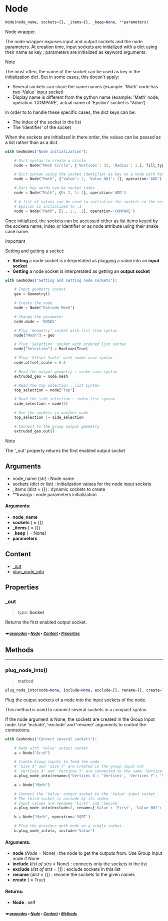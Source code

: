 # Node

``` python
Node(node_name, sockets={}, _items={}, _keep=None, **parameters)
```

Node wrapper.

 The node wrapper exposes input and output sockets and the node parameters.
 At creation time, input sockets are initialized with a dict using their name as key ;
 parameters are initialized as keyword arguments:

 > [!NOTE]
 > The most often, the name of the socket can be used as key in the initialization dict.
 > But in some cases, this doesn't apply:
 > - Several sockets can share the same names (example: 'Math' node has two 'Value' input socket)
 > - Display name is different from the python name (example: 'Math' node, operation 'COMPARE', actual name
 >   of 'Epsilon' socket is 'Value')

 In order to to handle these specific cases, the dict keys can be:
 - The index of the socket in the list
 - The 'identifier' of the socket

 When the sockets are initialized in there order, the values can be passed
 as a list rather than as a dict.

 ``` python
 with GeoNodes("Node initialization"):

     # Dict syntax to create a circle
     node = Node("Mesh Circle", {'Vertices': 32, 'Radius': 1.}, fill_type='NGON')

     # Dict syntax using the socket identifier as key on a node with homonym sockets
     node = Node("Math", {'Value': 2, 'Value_001': 2}, operation='ADD')

     # Dict key words can be socket index
     node = Node("Math", {0: 2, 1: 2}, operation='ADD')

     # A list of values can be used to initialize the sockets in the order they appear
     # Epsilon is initialized to .1
     node = Node("Math", [2., 2., .1], operation='COMPARE')
 ```

 Once initialized, the sockets can be accessed either as list items keyed by the sockets name,
 index or identifier or as node attribute using their snake case name.

 > [!IMPORTANT]
 > Setting and getting a socket:
 > - **Setting** a node socket is interpretated as plugging a value into an **input socket**
 > - **Getting** a node socket is interpretated as getting an **output socket**

 ``` python
 with GeoNodes("Getting and setting node sockets"):

     # Input geometry socket
     geo = Geometry()

     # Create the node
     node = Node("Extrude Mesh")

     # Change the parameter
     node.mode = 'EDGES'

     # Plug 'Geometry' socket with list item syntax
     node["Mesh"] = geo

     # Plug 'Selection' socket with ordered list syntax
     node["Selection"] = Boolean(True)

     # Plug 'Offset Scale' with snake case syntax
     node.offset_scale = 0.5

     # Read the output geometry : snake case syntax
     extruded_geo = node.mesh

     # Read the top selection : list syntax
     top_selection = node["Top"]

     # Read the side selection : index list syntax
     side_selection = node[2]

     # Use the sockets in another node
     top_selection |= side_selection

     # Connect to the group output geometry
     extruded_geo.out()
 ```

 > [!NOTE]
>  The '_out' property returns the first enabled output socket

 Arguments
 ---------
 - node_name (str) : Node name
 - sockets (dict or list) : initialization values for the node input sockets
 - _items (dict = {}) : dynamic sockets to create
 - **kwargs : node parameters initialization

#### Arguments:
- **node_name**
- **sockets** ( = {})
- **_items** ( = {})
- **_keep** ( = None)
- **parameters**

## Content

- [\_out](macro-geono-node.md#_out)
- [plug_node_into](macro-geono-node.md#plug_node_into)

## Properties



### \_out

> _type_: **Socket**
>

Returns the first enabled output socket.

##### <sub>:arrow_right: [geonodes](index.md#geonodes) :black_small_square: [Node](macro-geono-node.md#node) :black_small_square: [Content](macro-geono-node.md#content) :black_small_square: [Properties](macro-geono-node.md#properties)</sub>

## Methods



----------
### plug_node_into()

> method

``` python
plug_node_into(node=None, include=None, exclude=[], rename={}, create=True)
```

Plug the output sockets of a node into the input sockets of the node.

This method is used to connect several sockets in a compact syntax.

If the node argument is None, the sockets are created in the Group Input node.
Use 'include', 'exclude' and 'rename' arguments to control the connexions.

``` python
with GeoNodes("Connect several sockets"):

    # Node with 'Value' output socket
    a = Node("Grid")

    # Create Group inputs to feed the node
    # 'Size X' and 'Size Y' are created in the group input not
    # 'Vertices X' and 'Vertices Y' are connected to the same 'Vertices' which is created
    a.plug_node_into(rename={'Vertices X': 'Vertices', 'Vertices Y': 'Vertices'})

    a = Node("Math")

    # Connect the 'Value' output socket to the 'Value' input socket
    # The third socket is exclude by its index
    # Input values are renamed 'First' and 'Second'
    a.plug_node_into(exclude=2, rename={'Value': 'First', 'Value_001': 'Second'})

    b = Node("Math", operation='SQRT')

    # Plug the previous math node on a single socket
    b.plug_node_into(a, include='Value')
```

#### Arguments:
- **node** (_Node_ = None) : the node to get the outputs from. Use Group Input node if None
- **include** (_list of strs_ = None) : connects only the sockets in the list
- **exclude** (_list of strs_ = []) : exclude sockets in this list
- **rename** (_dict_ = {}) : rename the sockets to the given names
- **create** ( = True)



#### Returns:
- **Node** : self

##### <sub>:arrow_right: [geonodes](index.md#geonodes) :black_small_square: [Node](macro-geono-node.md#node) :black_small_square: [Content](macro-geono-node.md#content) :black_small_square: [Methods](macro-geono-node.md#methods)</sub>